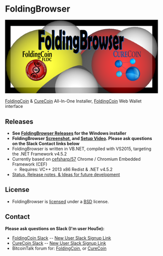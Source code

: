 # FoldingBrowser

[![FoldingBrowser Logo](FoldingBrowserTitle.png)](http://foldingcoin.net/ "FoldingCoin")

[FoldingCoin](http://foldingcoin.net/) & [CureCoin](http://curecoin.net/) All-In-One Installer, [FoldingCoin](http://foldingcoin.net/) Web Wallet interface

## Releases

- **See [FoldingBrowser Releases](https://github.com/Hou5e/FoldingBrowser/releases) for the Windows installer**
- **FoldingBrowser [Screenshot](Screenshot.jpg), and [Setup Video](https://www.youtube.com/watch?v=fZ5PXznqdvI). Please ask questions on the Slack Contact links below**
- FoldingBrowser is written in VB.NET, compiled with VS2015, targeting the .NET Framework v4.5.2
- Currently based on [cefsharp/57](https://github.com/cefsharp/CefSharp/tree/cefsharp/57) Chrome / Chromium Embedded Framework (CEF)
  - Requires: VC++ 2013 x86 Redist & .NET v4.5.2
- [Status, Release notes, & Ideas for future development](FoldingBrowser%20-%20Status%20-%20ToDo%20List.txt)

## License

- FoldingBrowser is [licensed](Browser/bin/Release/LICENSE.txt) under a [BSD](http://opensource.org/licenses/BSD-3-Clause "BSD License") license.

## Contact

**Please ask questions on Slack (I'm user Hou5e):**
  * [FoldingCoin Slack](https://foldingcoin.slack.com/messages/general/) -- [New User Slack Signup Link](http://slack.foldingcoin.net/)
  * [CureCoin Slack](https://curecoin.slack.com/messages) -- [New User Slack Signup Link](http://slack.curecoin.net:30000/)
  * BitcoinTalk forum for: [FoldingCoin](https://bitcointalk.org/index.php?topic=781352), or [CureCoin](https://bitcointalk.org/index.php?topic=603757)
